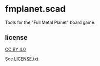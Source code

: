 
# fmplanet.scad

Tools for the "Full Metal Planet" board game.


## license

[CC BY 4.0](https://creativecommons.org/licenses/by/4.0/)

See [LICENSE.txt](LICENSE.txt).

